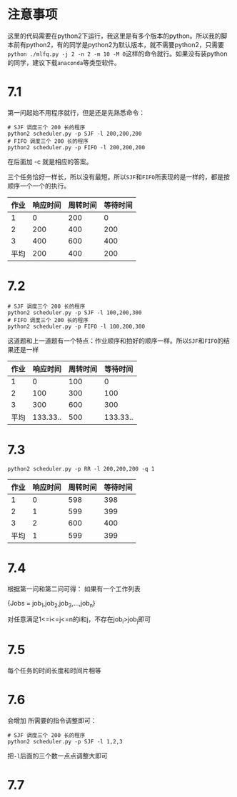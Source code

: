 # 注意事项

这里的代码需要在python2下运行，我这里是有多个版本的python。所以我的脚本前有python2，有的同学是python2为默认版本，就不需要python2，只需要`python ./mlfq.py -j 2 -n 2 -m 10 -M 0`这样的命令就行。如果没有装python的同学，建议下载`anaconda`等类型软件。

# 7.1
第一问起始不用程序就行，但是还是先熟悉命令：
~~~ shell
# SJF 调度三个 200 长的程序
python2 scheduler.py -p SJF -l 200,200,200
# FIFO 调度三个 200 长的程序
python2 scheduler.py -p FIFO -l 200,200,200
~~~
在后面加 -c 就是相应的答案。

三个任务恰好一样长，所以没有最短。所以`SJF`和`FIFO`所表现的是一样的，都是按顺序一个一个的执行。

| 作业 | 响应时间 | 周转时间 | 等待时间 |
| -- | -- | -- | -- |
| 1 | 0 | 200 | 0 |
| 2 | 200 | 400 | 200 |
| 3 | 400 | 600 | 400 |
| 平均 | 200 | 400 | 200 |

# 7.2

~~~ shell
# SJF 调度三个 200 长的程序
python2 scheduler.py -p SJF -l 100,200,300
# FIFO 调度三个 200 长的程序
python2 scheduler.py -p FIFO -l 100,200,300
~~~

这道题和上一道题有一个特点：作业顺序和拍好的顺序一样。所以`SJF`和`FIFO`的结果还是一样

| 作业 | 响应时间 | 周转时间 | 等待时间 |
| -- | -- | -- | -- |
| 1 | 0 | 100 | 0 |
| 2 | 100 | 300 | 100 |
| 3 | 300 | 600 | 300 |
| 平均 | 133.33.. | 500 | 133.33.. |

# 7.3
~~~shell
python2 scheduler.py -p RR -l 200,200,200 -q 1
~~~

| 作业 | 响应时间 | 周转时间 | 等待时间 |
| -- | -- | -- | -- |
| 1 | 0 | 598 | 398 |
| 2 | 1 | 599 | 399 |
| 3 | 2 | 600 | 400 |
| 平均 | 1 | 599 | 399 |

# 7.4

根据第一问和第二问可得：
如果有一个工作列表

{Jobs = job<sub>1</sub>,job<sub>2</sub>,job<sub>3</sub>,...,job<sub>n</sub>}

对任意满足1<=i<=j<=n的i和j，不存在job<sub>i</sub>>job<sub>j</sub>即可

# 7.5

每个任务的时间长度和时间片相等

# 7.6

会增加
所需要的指令调整即可：
~~~ shell
# SJF 调度三个 200 长的程序
python2 scheduler.py -p SJF -l 1,2,3
~~~
把`-l`后面的三个数一点点调整大即可

# 7.7

